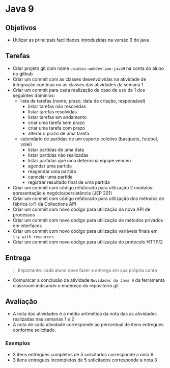 # Java 9

## Objetivos 

* Utilizar as principais facilidades introduzidas na versão 9 do java

## Tarefas

* Criar projeto git com nome `unidavi-webdev-poo-java9` na conta do aluno no github 
* Criar um commit com as classes desenvolvidas na atividade de integração contínua ou as classes das atividades da semana 1
* Criar um commit para cada realização de caso de uso de 1 dos seguintes domínios:
	* lista de tarefas (nome, prazo, data de criação, responsável)
		* listar tarefas não resolvidas
		* listar tarefas resolvidas
		* listar tarefas em andamento 
		* criar uma tarefa sem prazo
		* criar uma tarefa com prazo
		* alterar o prazo de uma tarefa
	* calendário de partidas de um esporte coletivo (basquete, futebol, volei)
		* listar partidas de uma data
		* listar partidas não realizadas
		* listar partidas que uma determina equipe venceu
		* agendar uma partida
		* reagendar uma partida
		* cancelar uma partida
		* registrar resultado final de uma partida
* Criar um commit com código refatorado para utilização 2 módulos: apresentação e negócio/persistência (JEP 201)
* Criar um commit com código refatorado para utilização dos métodos de fábrica (`of`) da Collections API
* Criar um commit com novo código para utilização da nova API de processos
* Criar um commit com novo código para utilização de métodos privados em interfaces
* Criar um commit com novo código para utilização variáveis finais em `try-with-resources`
* Criar um commit com novo código para utilização do protocolo HTTP/2

## Entrega
> Importante: cada aluno deve fazer a entrega em sua própria conta 

* Comunicar a conclusão da atividade `Novidades do Java 9` da ferramenta classroom indicando o endereço do repositório git

## Avaliação
* A nota das atividades é a média aritmética da nota das as atividades realizadas nas semanas 1 e 2
* A nota de cada atividade corresponde ao percentual de itens entregues conforme solicitado. 

### Exemplos
* 3 itens entregues completos de 5 solicitados corresponde a nota 6 
* 3 itens entregues incompletos de 5 solicitados corresponde a nota 3 
